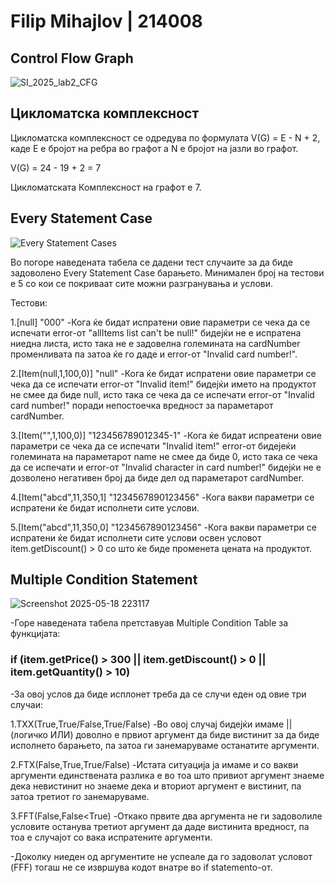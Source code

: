 #  Filip Mihajlov | 214008

## Control Flow Graph

![SI_2025_lab2_CFG](https://github.com/user-attachments/assets/9e722adf-eb10-4905-ba2d-70dc840df18d)

## Цикломатска комплексност

Цикломатска комплексност се одредува по формулата V(G) = E - N + 2, каде Е е бројот на ребра во графот а N е бројот на јазли во графот.

V(G) = 24 - 19 + 2 = 7

Цикломатската Комплексност на графот е 7.


## Every Statement Case
![Every Statement Cases](https://github.com/user-attachments/assets/34c04cc9-ba2b-48fa-99ec-6181a38bf1c1)

Во погоре наведената табела се дадени тест случаите за да биде задоволено Every Statement Case барањето. Минимален број на тестови е 5 со кои се покриваат сите можни разгранувања и услови.

Тестови:

1.[null] "000"
   -Кога ќе бидат испратени овие параметри се чека да се испечати error-от "allItems list can't be null!" бидејќи не е испратена ниедна листа, исто така не е задовелна големината на cardNumber променливата па затоа ќе го даде и error-от "Invalid card number!".


2.[Item(null,1,100,0)] "null"
  -Кога ќе бидат испратени овие параметри се чека да се испечати error-от "Invalid item!" бидејќи името на продуктот не смее да биде null, исто така се чека да се испечати error-от "Invalid card number!" поради непостоечка вредност за параметарот cardNumber.


3.[Item("",1,100,0)] "123456789012345-1"
  -Кога ќе бидат испреатени овие параметри се чека да се испечати "Invalid item!" error-от бидејеќи големината на параметарот name не смее да биде 0, исто така се чека да се испечати и error-от "Invalid character in card number!" бидејќи не е дозволено негативен број да биде дел од параметарот cardNumber.


4.[Item("abcd",11,350,1] "1234567890123456"
  -Кога вакви параметри се испратени ќе бидат исполнети сите услови.


5.[Item("abcd",11,350,0] "1234567890123456"
 -Кога вакви параметри се испратени ќе бидат исполнети сите услови освен условот item.getDiscount() > 0 со што ќе биде променета цената на продуктот.



## Multiple Condition Statement


![Screenshot 2025-05-18 223117](https://github.com/user-attachments/assets/aad762f5-a79d-46b8-a758-078c6f25babc)

-Горе наведената табела претставуав Multiple Condition Table за функцијата:
### if (item.getPrice() > 300 || item.getDiscount() > 0 || item.getQuantity() > 10)

-За овој услов да биде исплонет треба да се случи еден од овие три случаи:

1.TXX(True,True/False,True/False)
   -Во овој случај бидејќи имаме || (логичко ИЛИ) доволно е првиот аргумент да биде вистинит за да биде исполнето барањето, па затоа ги занемаруваме останатите аргументи.

2.FTX(False,True,True/False)
 -Истата ситуација ја имаме и со вакви аргументи единствената разлика е во тоа што привиот аргумент знаеме дека невистинит но знаеме дека и вториот аргумент е вистинит, па затоа третиот го занемаруваме.

3.FFT(False,False<True)
 -Откако првите два аргумента не ги задоволиле условите останува третиот аргумент да даде вистинита вредност, па тоа е случајот со вака испратените аргументи.

-Доколку ниеден од аргументите не успеале да го задоволат условот (FFF) тогаш не се извршува кодот внатре во if statemento-от.

